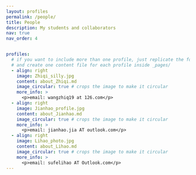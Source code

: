 ```yaml
---
layout: profiles
permalink: /people/
title: People
description: My students and collaborators
nav: true
nav_order: 4


profiles:
  # if you want to include more than one profile, just replicate the following block
  # and create one content file for each profile inside _pages/
  - align: right
    image: Zhiqi_silly.jpg
    content: about_Zhiqi.md
    image_circular: true # crops the image to make it circular
    more_info: >
      <p>email: wangzhiq19 at 126.com</p>
  - align: right
    image: Jianhao_profile.jpg
    content: about_Jianhao.md
    image_circular: true # crops the image to make it circular
    more_info: >
      <p>email: jianhao.jia AT outlook.com</p>
  - align: right
    image: Lihao_photo.jpg
    content: about_Lihao.md
    image_circular: true # crops the image to make it circular
    more_info: >
      <p>email: sufelihao AT Outlook.com</p>
---
```

